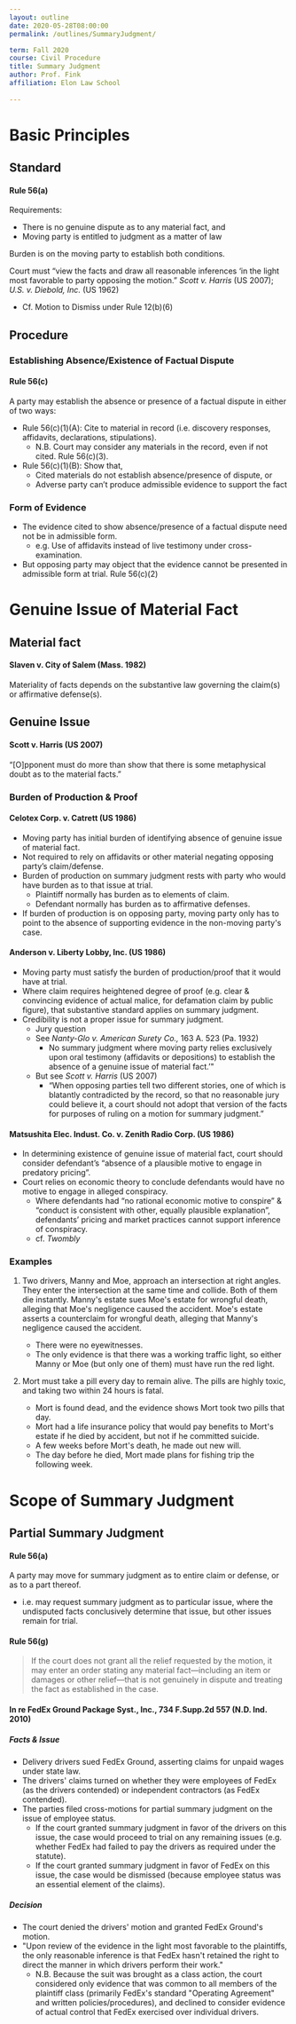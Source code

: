 ```yaml
---
layout: outline
date: 2020-05-28T08:00:00
permalink: /outlines/SummaryJudgment/

term: Fall 2020
course: Civil Procedure 
title: Summary Judgment 
author: Prof. Fink
affiliation: Elon Law School 
    
---
```


# Basic Principles 

## Standard 

#### Rule 56(a)

Requirements: 

- There is no genuine dispute as to any material fact, and
- Moving party is entitled to judgment as a matter of law

Burden is on the moving party to establish both conditions. 

Court must “view the facts and draw all reasonable inferences ‘in the light most favorable to party opposing the motion.” _Scott v. Harris_ (US 2007); _U.S. v. Diebold, Inc._ (US 1962)

- Cf. Motion to Dismiss under Rule 12(b)(6)


## Procedure

### Establishing Absence/Existence of Factual Dispute

#### Rule 56(c)

A party may establish the absence or presence of a factual dispute in either of two ways:

- Rule 56(c)(1)(A): Cite to material in record (i.e. discovery responses, affidavits, declarations, stipulations).
  - N.B. Court may consider any materials in the record, even if not cited. Rule 56(c)(3). 
- Rule 56(c)(1)(B): Show that,
    - Cited materials do not establish absence/presence of dispute, or
    - Adverse party can’t produce admissible evidence to support the fact

### Form of Evidence 

- The evidence cited to show absence/presence of a factual dispute need not be in admissible form.
	- e.g. Use of affidavits instead of live testimony under cross-examination. 
- But  opposing party may object that the evidence cannot be presented in admissible form at trial. Rule 56(c)(2)

# Genuine Issue of Material Fact

## Material fact

#### Slaven v. City of Salem (Mass. 1982)

Materiality of facts depends on the substantive law governing the claim(s) or affirmative defense(s).

## Genuine Issue

#### Scott v. Harris (US 2007)

“[O]pponent must do more than show that there is some metaphysical doubt as to the material facts.” 

### Burden of Production & Proof 

#### Celotex Corp. v. Catrett (US 1986)

- Moving party has initial burden of identifying absence of genuine issue of material fact.
- Not required to rely on affidavits or other material negating opposing party’s claim/defense.
- Burden of production on summary judgment rests with party who would have burden as to that issue at trial.
    - Plaintiff normally has burden as to elements of claim.
    - Defendant normally has burden as to affirmative defenses.
- If burden of production is on opposing party, moving party only has to point to the absence of supporting evidence in the non-moving party's case. 

#### Anderson v. Liberty Lobby, Inc. (US 1986)

- Moving party must satisfy the burden of production/proof that it would have at trial.
- Where claim requires heightened degree of proof (e.g. clear & convincing evidence of actual malice, for defamation claim by public figure), that substantive standard applies on summary judgment.
- Credibility is not a proper issue for summary judgment.
    - Jury question
    - See _Nanty-Glo v. American Surety Co.,_ 163 A. 523 (Pa. 1932)
        - No summary judgment where moving party relies exclusively upon oral testimony (affidavits or depositions) to establish the absence of a genuine issue of material fact.’" 
    - But see _Scott v. Harris_ (US 2007)
        - “When opposing parties tell two different stories, one of which is blatantly contradicted by the record, so that no reasonable jury could believe it, a court should not adopt that version of the facts for purposes of ruling on a motion for summary judgment.” 

#### Matsushita Elec. Indust. Co. v. Zenith Radio Corp. (US 1986)

- In determining existence of genuine issue of material fact, court should consider defendant’s “absence of a plausible motive to engage in predatory pricing”. 
- Court relies on economic theory to conclude defendants would have no motive to engage in alleged conspiracy.
    - Where defendants had “no rational economic motive to conspire” & “conduct is consistent with other, equally plausible explanation”, defendants’ pricing and market practices cannot support inference of conspiracy.
    - cf. _Twombly_

### Examples

1. Two drivers, Manny and Moe, approach an intersection at right angles. They enter the intersection at the same time and collide. Both of them die instantly. Manny's estate sues Moe's estate for wrongful death, alleging that Moe's negligence caused the accident. Moe's estate asserts a counterclaim for wrongful death, alleging that Manny's negligence caused the accident. 

	- There were no eyewitnesses. 
	- The only evidence is that there was a working traffic light, so either Manny or Moe (but only one of them) must have run the red light.

2. Mort must take a pill every day to remain alive. The pills are highly toxic, and taking two within 24 hours is fatal.

	- Mort is found dead, and the evidence shows Mort took two pills that day.
	- Mort had a life insurance policy that would pay benefits to Mort's estate if he died by accident, but not if he committed suicide. 
	- A few weeks before Mort's death, he made out new will.
	- The day before he died, Mort made plans for fishing trip the following week.

# Scope of Summary Judgment

## Partial Summary Judgment

#### Rule 56(a)

A party may move for summary judgment as to entire claim or defense, or as to a part thereof. 

- i.e. may request summary judgment as to particular issue, where the undisputed facts conclusively determine that issue, but other issues remain for trial. 

#### Rule 56(g)

> If the court does not grant all the relief requested by the motion, it may enter an order stating any material fact—including an item or damages or other relief—that is not genuinely in dispute and treating the fact as established in the case.

#### In re FedEx Ground Package Syst., Inc., 734 F.Supp.2d 557 (N.D. Ind. 2010)

##### Facts & Issue 

- Delivery drivers sued FedEx Ground, asserting claims for unpaid wages under state law. 
- The drivers' claims turned on whether they were employees of FedEx (as the drivers contended) or independent contractors (as FedEx contended).
- The parties filed cross-motions for partial summary judgment on the issue of employee status. 
  - If the court granted summary judgment in favor of the drivers on this issue, the case would proceed to trial on any remaining issues (e.g. whether FedEx had failed to pay the drivers as required under the statute). 
  - If the court granted summary judgment in favor of FedEx on this issue, the case would be dismissed (because employee status was an essential element of the claims).

##### Decision 

- The court denied the drivers' motion and granted FedEx Ground's motion. 
- "Upon review of the evidence in the light most favorable to the plaintiffs, the only reasonable inference is that FedEx hasn't retained the right to direct the manner in which drivers perform their work."
  - N.B. Because the suit was brought as a class action, the court considered only evidence that was common to all members of the plaintiff class (primarily FedEx's standard "Operating Agreement" and written policies/procedures), and declined to consider evidence of actual control that FedEx exercised over individual drivers. 


